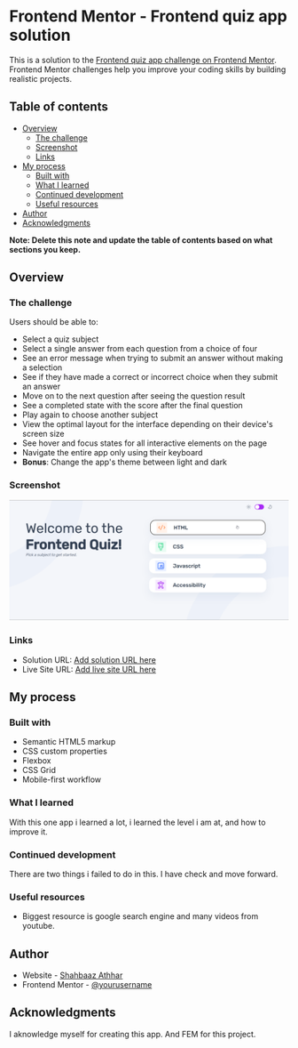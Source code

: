 # Frontend Mentor - Frontend quiz app solution

This is a solution to the [Frontend quiz app challenge on Frontend Mentor](https://www.frontendmentor.io/challenges/frontend-quiz-app-BE7xkzXQnU). Frontend Mentor challenges help you improve your coding skills by building realistic projects.

## Table of contents

- [Overview](#overview)
  - [The challenge](#the-challenge)
  - [Screenshot](#screenshot)
  - [Links](#links)
- [My process](#my-process)
  - [Built with](#built-with)
  - [What I learned](#what-i-learned)
  - [Continued development](#continued-development)
  - [Useful resources](#useful-resources)
- [Author](#author)
- [Acknowledgments](#acknowledgments)

**Note: Delete this note and update the table of contents based on what sections you keep.**

## Overview

### The challenge

Users should be able to:

- Select a quiz subject
- Select a single answer from each question from a choice of four
- See an error message when trying to submit an answer without making a selection
- See if they have made a correct or incorrect choice when they submit an answer
- Move on to the next question after seeing the question result
- See a completed state with the score after the final question
- Play again to choose another subject
- View the optimal layout for the interface depending on their device's screen size
- See hover and focus states for all interactive elements on the page
- Navigate the entire app only using their keyboard
- **Bonus**: Change the app's theme between light and dark

### Screenshot

![](./Front%20End%20Quiz.png)

### Links

- Solution URL: [Add solution URL here](https://github.com/Shahbaaz92/frontend-quiz-app)
- Live Site URL: [Add live site URL here](https://shahbaaz92.github.io/frontend-quiz-app/)

## My process

### Built with

- Semantic HTML5 markup
- CSS custom properties
- Flexbox
- CSS Grid
- Mobile-first workflow

### What I learned

With this one app i learned a lot, i learned the level i am at, and how to improve it.

### Continued development

There are two things i failed to do in this. I have check and move forward.

### Useful resources

- Biggest resource is google search engine and many videos from youtube.

## Author

- Website - [Shahbaaz Athhar](https://github.com/Shahbaaz92)
- Frontend Mentor - [@yourusername](https://www.frontendmentor.io/profile/Shahbaaz92)

## Acknowledgments

I aknowledge myself for creating this app.
And FEM for this project.
